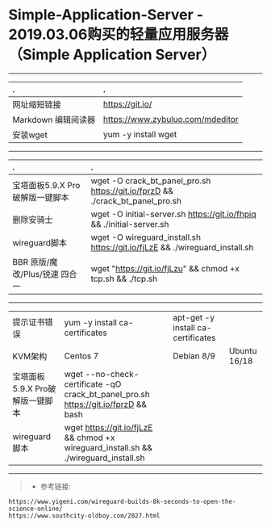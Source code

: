 # Simple-Application-Server - 2019.03.06购买的轻量应用服务器 （Simple Application Server）

---

|.|.|
| :--------   | :-----  | 
| 网址缩短链接     | https://git.io/ |
|  Markdown 编辑阅读器     | https://www.zybuluo.com/mdeditor |
| 安装wget        |   yum -y install wget  |


---

|.|.|
| :--------   | :-----  | 
| 宝塔面板5.9.X Pro破解版一键脚本 | wget -O crack_bt_panel_pro.sh https://git.io/fprzD && ./crack_bt_panel_pro.sh |
|删除安骑士                      | wget -O initial-server.sh https://git.io/fhpiq && ./initial-server.sh|
|wireguard脚本                  | wget -O wireguard_install.sh https://git.io/fjLzE && ./wireguard_install.sh |
|BBR 原版/魔改/Plus/锐速 四合一   | wget "https://git.io/fjLzu" && chmod +x tcp.sh && ./tcp.sh|

---

| ||||
| --------   | :-----  | :----  |:----  |
| 提示证书错误     | yum -y install ca-certificates |   apt-get -y install ca-certificates     |
| KVM架构        |    Centos 7| Debian 8/9| Ubuntu 16/18  |
| 宝塔面板5.9.X Pro破解版一键脚本 | wget --no-check-certificate -qO crack_bt_panel_pro.sh https://git.io/fprzD && bash |
|wireguard脚本                  | wget https://git.io/fjLzE && chmod +x wireguard_install.sh && ./wireguard_install.sh |
---
> * 参考链接:
```
https://www.yigeni.com/wireguard-builds-8k-seconds-to-open-the-science-online/
https://www.southcity-oldboy.com/2027.html

```

